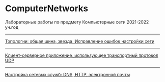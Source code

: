 # ComputerNetworks
Лабораторные работы по предмету Компьютерные сети 2021-2022 уч.год

---
[Топологии: общая шина, звезда. Исправление ошибок настройки сети](https://github.com/Bryanskaya/ComputerNetworks/tree/main/lab01) 

---
[Клиент-серверное приложение, использующее транспортный протокол UDP](https://github.com/Bryanskaya/ComputerNetworks/tree/main/lab02)

---
[Настройка сетевых служб: DNS, HTTP, электронной почты](https://github.com/Bryanskaya/ComputerNetworks/tree/main/lab04)
